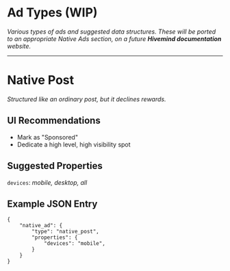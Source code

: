 # Ad Types (WIP)

*Various types of ads and suggested data structures. These will be ported to an appropriate Native Ads section, on a future **Hivemind documentation** website.*

---

# Native Post

*Structured like an ordinary post, but it declines rewards.*

## UI Recommendations

- Mark as "Sponsored"
- Dedicate a high level, high visibility spot

## Suggested Properties

`devices`: *mobile, desktop, all*


## Example JSON Entry

```
{
    "native_ad": {
        "type": "native_post",
        "properties": {
            "devices": "mobile",
        }
    }
}

```

